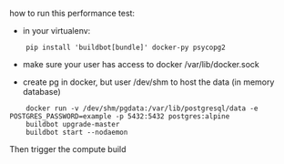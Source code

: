 how to run this performance test:

- in your virtualenv:

```
    pip install 'buildbot[bundle]' docker-py psycopg2
```

- make sure your user has access to docker /var/lib/docker.sock


- create pg in docker, but user /dev/shm to host the data (in memory database)

```
    docker run -v /dev/shm/pgdata:/var/lib/postgresql/data -e POSTGRES_PASSWORD=example -p 5432:5432 postgres:alpine
    buildbot upgrade-master
    buildbot start --nodaemon
```

Then trigger the compute build 
